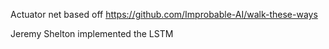 Actuator net based off https://github.com/Improbable-AI/walk-these-ways

Jeremy Shelton implemented the LSTM
